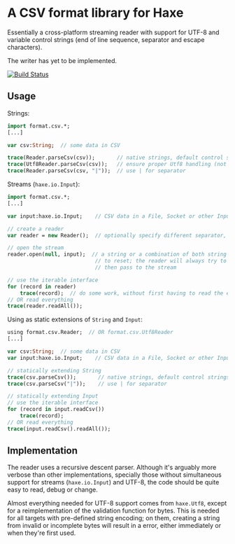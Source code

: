 A CSV format library for Haxe
=============================

Essentially a cross-platform streaming reader with support for UTF-8 and
variable control strings (end of line sequence, separator and escape
characters).

The writer has yet to be implemented.

[![Build Status](https://travis-ci.org/jonasmalacofilho/csv.hx.svg?branch=master)](https://travis-ci.org/jonasmalacofilho/csv.hx)


Usage
-----

Strings:

```haxe
import format.csv.*;
[...]

var csv:String;  // some data in CSV

trace(Reader.parseCsv(csv));       // native strings, default control strings ,"\n
trace(Utf8Reader.parseCsv(csv));   // ensure proper Utf8 handling (not always necessary)
trace(Reader.parseCsv(csv, "|"));  // use | for separator
```

Streams (`haxe.io.Input`):

```haxe
import format.csv.*;
[...]

var input:haxe.io.Input;    // CSV data in a File, Socket or other Input subclass

// create a reader
var reader = new Reader();  // optionally specify different separator, escape or EOL strings

// open the stream
reader.open(null, input);  // a string or a combination of both string and input can also be used
                            // to reset; the reader will always try to start with the string and
                            // then pass to the stream

// use the iterable interface
for (record in reader)
    trace(record);  // do some work, without first having to read the entire stream
// OR read everything
trace(reader.readAll());
```

Using as static extensions of `String` and `Input`:

```haxe
using format.csv.Reader;  // OR format.csv.Utf8Reader
[...]

var csv:String;  // some data in CSV
var input:haxe.io.Input;    // CSV data in a File, Socket or other Input subclass

// statically extending String
trace(csv.parseCsv());       // native strings, default control strings ,"\n
trace(csv.parseCsv("|"));    // use | for separator

// statically extending Input
// use the iterable interface
for (record in input.readCsv())
    trace(record);
// OR read everything
trace(input.readCsv().readAll());
```


Implementation
--------------

The reader uses a recursive descent parser.  Although it's arguably more
verbose than other implementations, specially those without simultaneous
support for streams (`haxe.io.Input`) and UTF-8, the code should be quite easy
to read, debug or change.

Almost everything needed for UTF-8 support comes from `haxe.Utf8`, except for a
reimplementation of the validation function for bytes.  This is needed for all
targets with pre-defined string encoding; on them, creating a string from
invalid or incomplete bytes will result in a error, either immediately or when
they're first used.

